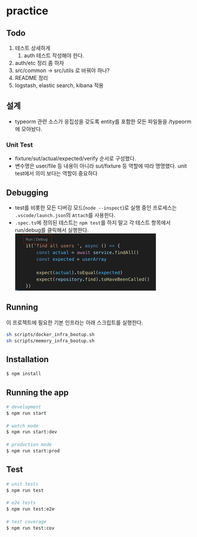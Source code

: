 # practice

## Todo

1. 테스트 상세하게
    1. auth 테스트 작성해야 한다.
1. auth/etc 정리 좀 하자
1. src/common -> src/utils 로 바꿔야 하나?
1. README 정리
1. logstash, elastic search, kibana 적용

## 설계

-   typeorm 관련 소스가 응집성을 갖도록 entity를 포함한 모든 파일들을 /typeorm에 모아놨다.

### Unit Test

-   fixture/sut/actual/expected/verify 순서로 구성했다.
-   변수명은 user/file 등 내용이 아니라 sut/fixture 등 역할에 따라 명명했다.
    unit test에서 의미 보다는 역할이 중요하다

## Debugging

-   test를 비롯한 모든 디버깅 모드(`node --inspect`)로 실행 중인 프로세스는 `.vscode/launch.json`의 `Attach`를 사용한다.
-   `.spec.ts`에 정의된 테스트는 `npm test`를 하지 말고 각 테스트 항목에서 run/debug를 클릭해서 실행한다.
    <img src="./docs/test-buttons.png" width="377" alt="" />

## Running

이 프로젝트에 필요한 기본 인프라는 아래 스크립트를 실행한다.

```bash
sh scripts/docker_infra_bootup.sh
sh scripts/memory_infra_bootup.sh
```

## Installation

```bash
$ npm install
```

## Running the app

```bash
# development
$ npm run start

# watch mode
$ npm run start:dev

# production mode
$ npm run start:prod
```

## Test

```bash
# unit tests
$ npm run test

# e2e tests
$ npm run test:e2e

# test coverage
$ npm run test:cov
```
